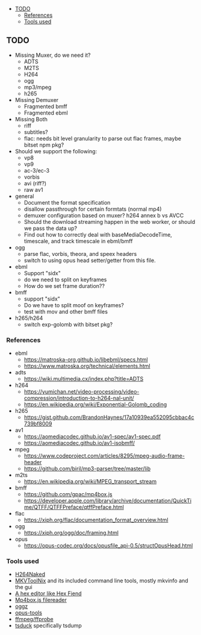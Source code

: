<!-- START doctoc generated TOC please keep comment here to allow auto update -->
<!-- DON'T EDIT THIS SECTION, INSTEAD RE-RUN doctoc TO UPDATE -->


- [TODO](#todo)
  - [References](#references)
  - [Tools used](#tools-used)

<!-- END doctoc generated TOC please keep comment here to allow auto update -->

## TODO
* Missing Muxer, do we need it?
  * ADTS
  * M2TS
  * H264
  * ogg
  * mp3/mpeg
  * h265
* Missing Demuxer
  * Fragmented bmff
  * Fragmented ebml
* Missing Both
  * riff
  * subtitles?
  * flac: needs bit level granularity to parse out flac frames, maybe bitset npm pkg?
* Should we support the following:
  * vp8
  * vp9
  * ac-3/ec-3
  * vorbis
  * avi (riff?)
  * raw av1
* general
  * Document the format specification
  * disallow passthrough for certain formtats (normal mp4)
  * demuxer configuration based on muxer? h264 annex b vs AVCC
  * Should the download streaming happen in the web worker, or should we pass the data up?
  * Find out how to correctly deal with baseMediaDecodeTime, timescale, and track timescale in ebml/bmff
* ogg
  * parse flac, vorbis, theora, and speex headers
  * switch to using opus head setter/getter from this file.
* ebml
  * Support "sidx"
  * do we need to split on keyframes
  * How do we set frame duration??
* bmff
  * support "sidx"
  * Do we have to split moof on keyframes?
  * test with mov and other bmff files
* h265/h264
  * switch exp-golomb with bitset pkg?

### References
* ebml
  * https://matroska-org.github.io/libebml/specs.html
  * https://www.matroska.org/technical/elements.html
* adts
  * https://wiki.multimedia.cx/index.php?title=ADTS
* h264
  * https://yumichan.net/video-processing/video-compression/introduction-to-h264-nal-unit/
  * https://en.wikipedia.org/wiki/Exponential-Golomb_coding
* h265
  * https://gist.github.com/BrandonHaynes/17a10939ea552095cbbac4c739bf8009
* av1
  * https://aomediacodec.github.io/av1-spec/av1-spec.pdf
  * https://aomediacodec.github.io/av1-isobmff/
* mpeg
  * https://www.codeproject.com/articles/8295/mpeg-audio-frame-header
  * https://github.com/biril/mp3-parser/tree/master/lib
* m2ts
  * https://en.wikipedia.org/wiki/MPEG_transport_stream
* bmff
  * https://github.com/gpac/mp4box.js
  * https://developer.apple.com/library/archive/documentation/QuickTime/QTFF/QTFFPreface/qtffPreface.html
* flac
  * https://xiph.org/flac/documentation_format_overview.html
* ogg
  * https://xiph.org/ogg/doc/framing.html
* opus
  * https://opus-codec.org/docs/opusfile_api-0.5/structOpusHead.html

### Tools used
* [H264Naked](https://github.com/shi-yan/H264Naked)
* [MKVToolNix](https://mkvtoolnix.download/) and its included command line tools, mostly mkvinfo and the gui
* [A hex editor like Hex Fiend](https://github.com/ridiculousfish/HexFiend)
* [Mp4box.js filereader](https://gpac.github.io/mp4box.js/test/filereader.html)
* [oggz](https://wiki.xiph.org/Oggz)
* [opus-tools](https://opus-codec.org/downloads/)
* [ffmpeg/ffprobe](https://ffmpeg.org/)
* [tsduck](https://tsduck.io/) specifically tsdump
